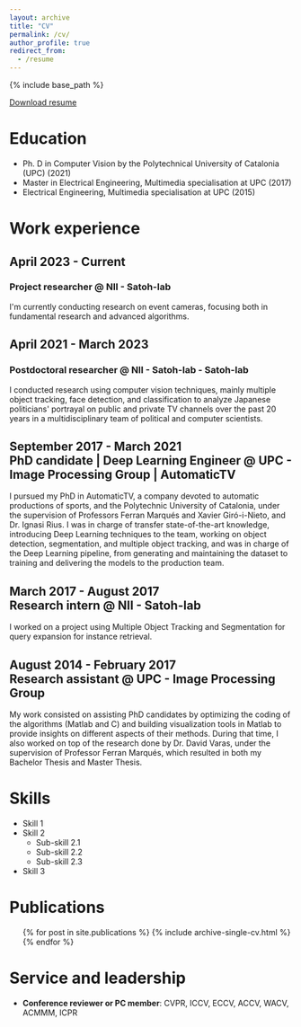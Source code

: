 ```yaml
---
layout: archive
title: "CV"
permalink: /cv/
author_profile: true
redirect_from:
  - /resume
---
```


{% include base_path %}

<a href="/files/Andreu_Girbau_CV.pdf">Download resume</a>

Education
======
* Ph. D in Computer Vision by the Polytechnical University of Catalonia (UPC) (2021)
* Master in Electrical Engineering, Multimedia specialisation at UPC (2017)
* Electrical Engineering, Multimedia specialisation at UPC (2015)

<h1>Work experience</h1>
<h2> April 2023 - Current </h2>
<h3> Project researcher @ NII - Satoh-lab </h3>

I'm currently conducting research on event cameras, focusing both in fundamental research and advanced algorithms.

<h2> April 2021 - March 2023 </h2>
<h3> Postdoctoral researcher @ NII - Satoh-lab - Satoh-lab </h3>
I conducted research using computer vision techniques, mainly multiple object tracking, face detection, and classification 
to analyze Japanese politicians' portrayal on public and private TV channels over the past 20 years in a multidisciplinary 
team of political and computer scientists.

September 2017 - March 2021 <br> PhD candidate | Deep Learning Engineer @ UPC - Image Processing Group | AutomaticTV
  ------
  I pursued my PhD in AutomaticTV, a company devoted to automatic productions of sports, and the Polytechnic
University of Catalonia, under the supervision of Professors Ferran Marqués and Xavier Giró-i-Nieto, and Dr. Ignasi Rius.
I was in charge of transfer state-of-the-art knowledge, introducing Deep Learning techniques to the team, 
working on object detection, segmentation, and multiple object tracking, and was in charge of the Deep Learning pipeline, 
from generating and maintaining the dataset to training and delivering the models to the production team.

March 2017 - August 2017 <br> Research intern @ NII - Satoh-lab
  ------
  I worked on a project using Multiple Object Tracking and Segmentation for query expansion for instance retrieval.

August 2014 - February 2017 <br> Research assistant @ UPC - Image Processing Group
  ------
  My work consisted on assisting PhD candidates by optimizing the coding of the algorithms (Matlab and C) and building visualization tools in Matlab 
  to provide insights on different aspects of their methods. During that time, I also worked on top of the research done
  by Dr. David Varas, under the supervision of Professor Ferran Marqués, which resulted in both my Bachelor Thesis and Master Thesis.
  
  
  
Skills
======
* Skill 1
* Skill 2
  * Sub-skill 2.1
  * Sub-skill 2.2
  * Sub-skill 2.3
* Skill 3

Publications
======
  <ul>{% for post in site.publications %}
    {% include archive-single-cv.html %}
  {% endfor %}</ul>
  
Service and leadership
======
* <b>Conference reviewer or PC member</b>: CVPR, ICCV, ECCV, ACCV, WACV, ACMMM, ICPR
